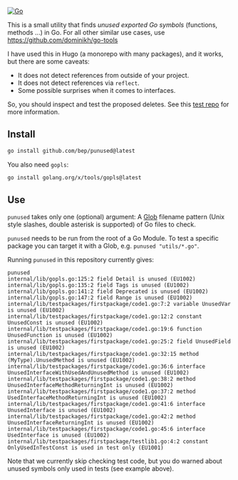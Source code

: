 [![Go](https://github.com/bep/punused/actions/workflows/go.yml/badge.svg)](https://github.com/bep/punused/actions/workflows/go.yml)

This is a small utility that finds _unused exported Go symbols_ (functions, methods ...) in Go. For all other similar use cases, use https://github.com/dominikh/go-tools

I have used this in Hugo (a monorepo with many packages), and it works, but there are some caveats:

* It does not detect references from outside of your project.
* It does not detect references via `reflect`.
* Some possible surprises when it comes to interfaces.

So, you should inspect and test the proposed deletes. See this [test repo](https://github.com/bep/unused-test) for more information.

## Install

```bash
go install github.com/bep/punused@latest
```

You also need `gopls`:

```bash
go install golang.org/x/tools/gopls@latest
```

## Use

`punused` takes only one (optional) argument: A [Glob](https://github.com/gobwas/glob) filename pattern (Unix style slashes, double asterisk is supported) of Go files to check.

`punused` needs to be run from the root of a Go Module. To test a specific package you can target it with a Glob, e.g. `punused "utils/*.go"`.

Running `punused` in this repository currently gives:

```
punused                                                                
internal/lib/gopls.go:125:2 field Detail is unused (EU1002)
internal/lib/gopls.go:135:2 field Tags is unused (EU1002)
internal/lib/gopls.go:141:2 field Deprecated is unused (EU1002)
internal/lib/gopls.go:147:2 field Range is unused (EU1002)
internal/lib/testpackages/firstpackage/code1.go:7:2 variable UnusedVar is unused (EU1002)
internal/lib/testpackages/firstpackage/code1.go:12:2 constant UnusedConst is unused (EU1002)
internal/lib/testpackages/firstpackage/code1.go:19:6 function UnusedFunction is unused (EU1002)
internal/lib/testpackages/firstpackage/code1.go:25:2 field UnusedField is unused (EU1002)
internal/lib/testpackages/firstpackage/code1.go:32:15 method (MyType).UnusedMethod is unused (EU1002)
internal/lib/testpackages/firstpackage/code1.go:36:6 interface UnusedInterfaceWithUsedAndUnusedMethod is unused (EU1002)
internal/lib/testpackages/firstpackage/code1.go:38:2 method UnusedInterfaceMethodReturningInt is unused (EU1002)
internal/lib/testpackages/firstpackage/code1.go:37:2 method UsedInterfaceMethodReturningInt is unused (EU1002)
internal/lib/testpackages/firstpackage/code1.go:41:6 interface UnusedInterface is unused (EU1002)
internal/lib/testpackages/firstpackage/code1.go:42:2 method UnusedInterfaceReturningInt is unused (EU1002)
internal/lib/testpackages/firstpackage/code1.go:45:6 interface UsedInterface is unused (EU1002)
internal/lib/testpackages/firstpackage/testlib1.go:4:2 constant OnlyUsedInTestConst is used in test only (EU1001)
```

Note that we currently skip checking test code, but you do warned about unused symbols only used in tests (see example above).
